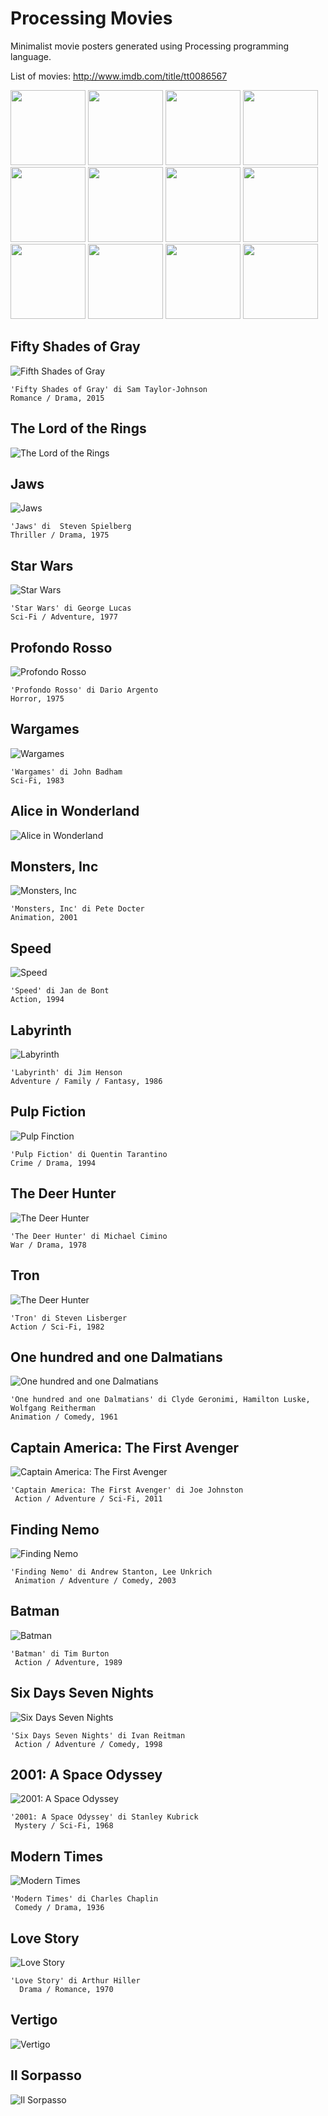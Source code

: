 # Processing Movies
Minimalist movie posters generated using Processing programming language.

List of movies: http://www.imdb.com/title/tt0086567

<img src="https://github.com/mad4j/processing-movies/blob/master/manuale-di-programmazione-cinematografica/fifty_shades_of_grey/fifty-shades-of-grey.png" width="120px">
<img src="https://github.com/mad4j/processing-movies/blob/master/manuale-di-programmazione-cinematografica/the_lord_of_the_rings/the-lord-of-the-rings.png" width="120px">
<img src="https://github.com/mad4j/processing-movies/blob/master/manuale-di-programmazione-cinematografica/jaws/jaws.png"  width="120px">
<img src="https://github.com/mad4j/processing-movies/blob/master/manuale-di-programmazione-cinematografica/star_wars/star-wars.png"  width="120px">
<img src="https://github.com/mad4j/processing-movies/blob/master/manuale-di-programmazione-cinematografica/profondo_rosso/profondo-rosso.png"  width="120px">
<img src="https://github.com/mad4j/processing-movies/blob/master/manuale-di-programmazione-cinematografica/war_games/war-games.png"  width="120px">
<img src="https://github.com/mad4j/processing-movies/blob/master/manuale-di-programmazione-cinematografica/alice_in_wonderland/alice-in-wonderland.png"  width="120px">
<img src="https://github.com/mad4j/processing-movies/blob/master/manuale-di-programmazione-cinematografica/monsters_inc/monsters-inc.png" width="120px">
<img src="https://github.com/mad4j/processing-movies/blob/master/manuale-di-programmazione-cinematografica/speed/speed.png" width="120px">
<img src="https://github.com/mad4j/processing-movies/blob/master/manuale-di-programmazione-cinematografica/labyrinth/labyrinth.png"  width="120px">
<img src="https://github.com/mad4j/processing-movies/blob/master/manuale-di-programmazione-cinematografica/pulp_fiction/pulp-fiction.png"  width="120px">
<img src="https://github.com/mad4j/processing-movies/blob/master/manuale-di-programmazione-cinematografica/the_deer_hunter/the-deer-hunter.png"  width="120px">

## Fifty Shades of Gray
![Fifth Shades of Gray](https://github.com/mad4j/processing-movies/blob/master/manuale-di-programmazione-cinematografica/fifty_shades_of_grey/fifty-shades-of-grey.png)

```
'Fifty Shades of Gray' di Sam Taylor-Johnson
Romance / Drama, 2015
```

## The Lord of the Rings
![The Lord of the Rings](https://github.com/mad4j/processing-movies/blob/master/manuale-di-programmazione-cinematografica/the_lord_of_the_rings/the-lord-of-the-rings.png)

## Jaws
![Jaws](https://github.com/mad4j/processing-movies/blob/master/manuale-di-programmazione-cinematografica/jaws/jaws.png)
```
'Jaws' di  Steven Spielberg
Thriller / Drama, 1975
```

## Star Wars
![Star Wars](https://github.com/mad4j/processing-movies/blob/master/manuale-di-programmazione-cinematografica/star_wars/star-wars.png)
```
'Star Wars' di George Lucas
Sci-Fi / Adventure, 1977
```

## Profondo Rosso
![Profondo Rosso](https://github.com/mad4j/processing-movies/blob/master/manuale-di-programmazione-cinematografica/profondo_rosso/profondo-rosso.png)
```
'Profondo Rosso' di Dario Argento
Horror, 1975
```
## Wargames
![Wargames](https://github.com/mad4j/processing-movies/blob/master/manuale-di-programmazione-cinematografica/war_games/war-games.png)
```
'Wargames' di John Badham
Sci-Fi, 1983
```

## Alice in Wonderland
![Alice in Wonderland](https://github.com/mad4j/processing-movies/blob/master/manuale-di-programmazione-cinematografica/alice_in_wonderland/alice-in-wonderland.png)

## Monsters, Inc
![Monsters, Inc](https://github.com/mad4j/processing-movies/blob/master/manuale-di-programmazione-cinematografica/monsters_inc/monsters-inc.png)
```
'Monsters, Inc' di Pete Docter
Animation, 2001
```

## Speed
![Speed](https://github.com/mad4j/processing-movies/blob/master/manuale-di-programmazione-cinematografica/speed/speed.png)
```
'Speed' di Jan de Bont
Action, 1994
```

## Labyrinth
![Labyrinth](https://github.com/mad4j/processing-movies/blob/master/manuale-di-programmazione-cinematografica/labyrinth/labyrinth.png)
```
'Labyrinth' di Jim Henson
Adventure / Family / Fantasy, 1986
```

## Pulp Fiction
![Pulp Finction](https://github.com/mad4j/processing-movies/blob/master/manuale-di-programmazione-cinematografica/pulp_fiction/pulp-fiction.png)
```
'Pulp Fiction' di Quentin Tarantino
Crime / Drama, 1994
```

## The Deer Hunter
![The Deer Hunter](https://github.com/mad4j/processing-movies/blob/master/manuale-di-programmazione-cinematografica/the_deer_hunter/the-deer-hunter.png)
```
'The Deer Hunter' di Michael Cimino
War / Drama, 1978
```

## Tron
![The Deer Hunter](https://github.com/mad4j/processing-movies/blob/master/manuale-di-programmazione-cinematografica/tron/tron.png)
```
'Tron' di Steven Lisberger
Action / Sci-Fi, 1982
```

## One hundred and one Dalmatians
![One hundred and one Dalmatians](https://github.com/mad4j/processing-movies/blob/master/manuale-di-programmazione-cinematografica/one_hundred_and_one_dalmatians/one-hundred-and-one-dalmatians.png)
```
'One hundred and one Dalmatians' di Clyde Geronimi, Hamilton Luske, Wolfgang Reitherman
Animation / Comedy, 1961
```

## Captain America: The First Avenger
![Captain America: The First Avenger](https://github.com/mad4j/processing-movies/blob/master/manuale-di-programmazione-cinematografica/captain_america/captain-america.png)
```
'Captain America: The First Avenger' di Joe Johnston
 Action / Adventure / Sci-Fi, 2011
```


## Finding Nemo
![Finding Nemo](https://github.com/mad4j/processing-movies/blob/master/manuale-di-programmazione-cinematografica/finding_nemo/finding-nemo.png)
```
'Finding Nemo' di Andrew Stanton, Lee Unkrich
 Animation / Adventure / Comedy, 2003
```

## Batman
![Batman](https://github.com/mad4j/processing-movies/blob/master/manuale-di-programmazione-cinematografica/batman/batman.png)
```
'Batman' di Tim Burton
 Action / Adventure, 1989
```

## Six Days Seven Nights
![Six Days Seven Nights](https://github.com/mad4j/processing-movies/blob/master/manuale-di-programmazione-cinematografica/six_days_seven_nights/six-days-seven-nights.png)
```
'Six Days Seven Nights' di Ivan Reitman
 Action / Adventure / Comedy, 1998
```

## 2001: A Space Odyssey
![2001: A Space Odyssey](https://github.com/mad4j/processing-movies/blob/master/manuale-di-programmazione-cinematografica/x_2001_a_space_odyssey/2001-a-space-odyssey.png)
```
'2001: A Space Odyssey' di Stanley Kubrick
 Mystery / Sci-Fi, 1968
```

## Modern Times
![Modern Times](https://github.com/mad4j/processing-movies/blob/master/manuale-di-programmazione-cinematografica/modern_times/modern-times.png)
```
'Modern Times' di Charles Chaplin
 Comedy / Drama, 1936
```

## Love Story
![Love Story](https://github.com/mad4j/processing-movies/blob/master/manuale-di-programmazione-cinematografica/love_story/love-story.png)
```
'Love Story' di Arthur Hiller
  Drama / Romance, 1970
```

## Vertigo
![Vertigo](https://github.com/mad4j/processing-movies/blob/master/manuale-di-programmazione-cinematografica/vertigo/vertigo.png)

## Il Sorpasso
![Il Sorpasso](https://github.com/mad4j/processing-movies/blob/master/manuale-di-programmazione-cinematografica/il_sorpasso/il-sorpasso.png)

